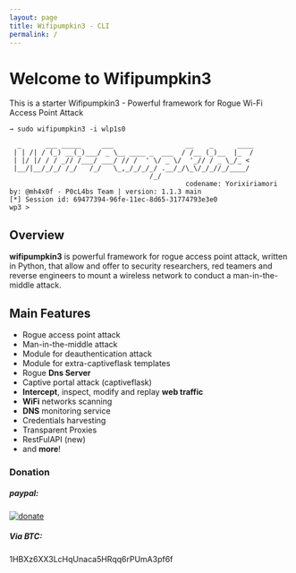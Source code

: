 ```yaml
---
layout: page
title: Wifipumpkin3 - CLI
permalink: /
---
```


# Welcome to Wifipumpkin3

This is a starter Wifipumpkin3 - Powerful framework for Rogue Wi-Fi Access Point Attack

```
→ sudo wifipumpkin3 -i wlp1s0

  _      ___ _____     ___                  __    _      ____
 | | /| / (_) __(_)___/ _ \__ ____ _  ___  / /__ (_)__  |_  /
 | |/ |/ / / _// /___/ ___/ // /  ' \/ _ \/  '_// / _ \_/_ <
 |__/|__/_/_/ /_/   /_/   \_,_/_/_/_/ .__/_/\_\/_/_//_/____/
                                   /_/
                                            codename: Yorixiriamori
by: @mh4x0f - P0cL4bs Team | version: 1.1.3 main
[*] Session id: 69477394-96fe-11ec-8d65-31774793e3e0
wp3 >
```

## Overview
**wifipumpkin3** is powerful framework for rogue access point attack, written in Python, that allow and offer to security researchers, red teamers and reverse engineers  to mount a wireless network to conduct a man-in-the-middle attack.

## Main Features

- Rogue access point attack
- Man-in-the-middle attack
- Module for deauthentication attack
- Module for extra-captiveflask templates 
- Rogue **Dns Server**
- Captive portal attack (captiveflask)
- **Intercept**, inspect, modify and replay **web traffic**
- **WiFi** networks scanning
- **DNS** monitoring service
- Credentials harvesting
- Transparent Proxies
- RestFulAPI (new) 
- and **more**!

### Donation

##### paypal:

[![donate](https://www.paypalobjects.com/en_US/i/btn/btn_donate_LG.gif)](https://www.paypal.com/cgi-bin/webscr?cmd=_s-xclick&hosted_button_id=PUPJEGHLJPFQL)

##### Via BTC:

1HBXz6XX3LcHqUnaca5HRqq6rPUmA3pf6f
